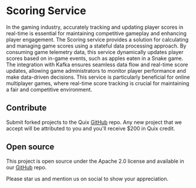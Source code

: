 # Scoring Service

In the gaming industry, accurately tracking and updating player scores in real-time is essential for maintaining competitive gameplay and enhancing player engagement. The Scoring service provides a solution for calculating and managing game scores using a stateful data processing approach. By consuming game telemetry data, this service dynamically updates player scores based on in-game events, such as apples eaten in a Snake game. The integration with Kafka ensures seamless data flow and real-time score updates, allowing game administrators to monitor player performance and make data-driven decisions. This service is particularly beneficial for online multiplayer games, where real-time score tracking is crucial for maintaining a fair and competitive environment.

## Contribute

Submit forked projects to the Quix [GitHub](https://github.com/quixio/quix-samples) repo. Any new project that we accept will be attributed to you and you'll receive $200 in Quix credit.

## Open source

This project is open source under the Apache 2.0 license and available in our [GitHub](https://github.com/quixio/quix-samples) repo.

Please star us and mention us on social to show your appreciation.